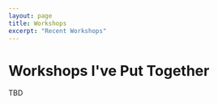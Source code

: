```yaml
---
layout: page
title: Workshops
excerpt: "Recent Workshops"
---
```


# Workshops I've Put Together

TBD
